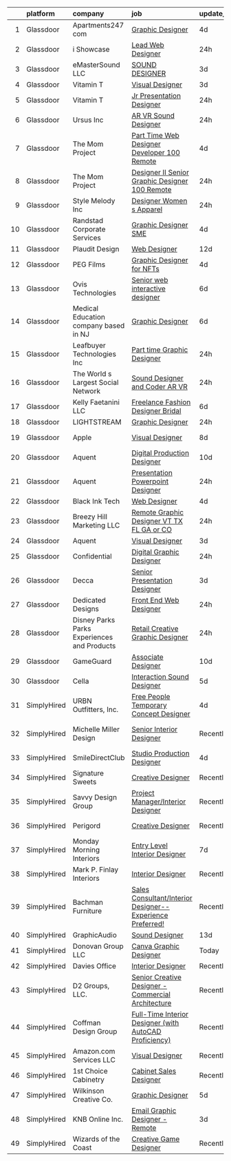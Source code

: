 

|    | platform    | company                                      | job                                                                                                                                                                                                                                                                                                                                                                                                                                                                                                                                                                                                                                                                                                                                                                                                                                                                                                                                                                                                                                                                                                                                                                                                                                                                                                                                                                                           | update_time   | location             |
|---:|:------------|:---------------------------------------------|:----------------------------------------------------------------------------------------------------------------------------------------------------------------------------------------------------------------------------------------------------------------------------------------------------------------------------------------------------------------------------------------------------------------------------------------------------------------------------------------------------------------------------------------------------------------------------------------------------------------------------------------------------------------------------------------------------------------------------------------------------------------------------------------------------------------------------------------------------------------------------------------------------------------------------------------------------------------------------------------------------------------------------------------------------------------------------------------------------------------------------------------------------------------------------------------------------------------------------------------------------------------------------------------------------------------------------------------------------------------------------------------------|:--------------|:---------------------|
|  1 | Glassdoor   | Apartments247 com                            | [Graphic Designer](https://www.glassdoor.com/partner/jobListing.htm?pos=115&ao=1110586&s=58&guid=000001828160444d87c0457358dddb70&src=GD_JOB_AD&t=SR&vt=w&ea=1&cs=1_fa31fd18&cb=1660027946446&jobListingId=1008053486519&cpc=8795CF9063CD573D&jrtk=3-0-1ga0m0h3fklul801-1ga0m0h3vg4dn800-7d10dd212d599999--6NYlbfkN0BeU7M9rYYo5PFtt98R-yOjlaFf3JV1uEYuIqbSF65ghhgGtDKCQ0JcHZcB25Vd2Gw-KzMTq9hL_wRsCNG_bJTef67xLgBMEa96thSXXJ-mGiPSQHiuZfWK28H1JDWmwOSrQuHZGhpHeuAFLKWsy8bHDPnyBIexSHVDcM3NFJaIqCpaOlbrCeohgTklXG2x8LmxVN1PjTk6kF43RmxfYD_WC6C9jepM0npIKae63pVnQQNnY_5GfR-CMec1tm1kl8jNDzKB8Nsz_wWEE1LYl-3TtKI-WrTQhlcbyvtC_rEAvD8mjVNS18n6OMNIobb6KlVN4U2hXzVnYmkiIGYopnGrPpX7YA9eCScbz_Wm23Ja-J0jZvlvloQ6_Kzr0XQ48z1jJ_oHw9GOkOHcV6vQOLRDfvvZ1nND2OEMVr5Xo3PllgpBT7dQCi318b7hn2cV5E01lFQLbM_Ah4IgaA-Zo4WRfcwg33tM8YWE8rOJNB3-c2g9qWTBhDNE)                                                                                                                                                                                                                                                                                                                                                                                                                                                                                                                                                   | 4d            | Remote               |
|  2 | Glassdoor   | i Showcase                                   | [Lead Web Designer](https://www.glassdoor.com/partner/jobListing.htm?pos=108&ao=1110586&s=58&guid=000001828160444d87c0457358dddb70&src=GD_JOB_AD&t=SR&vt=w&ea=1&cs=1_cd55a27a&cb=1660027946444&jobListingId=1008061311222&cpc=036CEF58F9688075&jrtk=3-0-1ga0m0h3fklul801-1ga0m0h3vg4dn800-086a66f5ef178b01--6NYlbfkN0C2SVAOpOeIWQkPp9EeCSLxTLheLRty2uanDx8E9nXZ3rFVmSnLRG2mWJLCgWzTSGhDiyezsEzRomsK9cTP11pNhlp8tqalGO_RMM-23vc2oJrB0dqiS1RdSPinAO0Qc3YpTC08kdGLPntm6yscvLk7gixrVTM2pdUV40gXvnL9_C1OLEo0cFMpAAka_JZI_VVs1nQGOdss5kYLn_LUlK4E0GdGFhlwYxrpMCoK31oluURx7qDadwFFu2nv0gYHEwKTToCSun3dw0NATfzX0Br7qP35b-XdHkNGXJVSz32H4BTuAkAkGwTKSlvyf0HOULrGea7BNSbBttwcrm-SRut9ez4GUOdwev3qmuO3MHQBjd260A3wwdDuLKff3L_VQhee3fR_EHUR27aunQzKyiVf6pf2aHqaCZaQ2N1mSFWp8NvEg6Nlj-z-VOGd5BYbEX0yHcgavyQjOkJ3uWQ9fIoMqV80wkyYJIdrpAOZWjJavCHtZvz-G_iEQO4l_JrvLbq1W5LUNhTciQ%3D%3D)                                                                                                                                                                                                                                                                                                                                                                                                                                                                                                                      | 24h           | Remote               |
|  3 | Glassdoor   | eMasterSound LLC                             | [SOUND DESIGNER](https://www.glassdoor.com/partner/jobListing.htm?pos=110&ao=1110586&s=58&guid=000001828160444d87c0457358dddb70&src=GD_JOB_AD&t=SR&vt=w&ea=1&cs=1_22ebd32d&cb=1660027946445&jobListingId=1008055872382&cpc=42BEC95245890617&jrtk=3-0-1ga0m0h3fklul801-1ga0m0h3vg4dn800-7b3aac43a0bd8ca9--6NYlbfkN0CKNvdBtBh9SnuMcnkEvhJOJZTsmZHyY3ybnWicrfIHv97nR43vVhO-GCBF-4S4nqb_xltPNSxxhUB6HbI5I1jEq3W_byrH6QOb3s4VmF1TkxYjFrLNamfIdQSQtqXwaz60y-2kOnKSmTSR2NDe9Ug9Fuqxbi8jCl2HpjRkXo_F4XhD53D4DT8pYkBcOskTlwu-He-H6irV1BiFqyrrovLyU1W7iSGv9RhoWy5S7K-cX92OO-1H07MfV-Wulf31msHHxsqfuPb2WiUHKuwoFDsrMnTi_j1bMhTkxpJdJVmJI59Ye3lB7FqdDhv7y6CuEzHddIeL9h6lI5oRHbBf0M1ae_fd5wKLurPd4TFQpoMFVuZC_2JYtYwOBQYERa4cDEjVV43PC9YaN5coPp-ON2St4djwNa4E2a7fn7nbTdXXRyeZ4kwxHwW0EtW1vMiEKBkGWNtJY7OP9Kjke8tkf4B-xrCqk-7ROecBZ-wLot7VLLnqdOkO3yDj)                                                                                                                                                                                                                                                                                                                                                                                                                                                                                                                                                     | 3d            | Duluth, GA           |
|  4 | Glassdoor   | Vitamin T                                    | [Visual Designer](https://www.glassdoor.com/partner/jobListing.htm?pos=129&ao=1110586&s=58&guid=000001828160444d87c0457358dddb70&src=GD_JOB_AD&t=SR&vt=w&cs=1_32ffc6b7&cb=1660027946447&jobListingId=1008056223677&cpc=6FC5BA77C9A4CD78&jrtk=3-0-1ga0m0h3fklul801-1ga0m0h3vg4dn800-e87d5650c99bcbe3--6NYlbfkN0DMrcEu7yrtATojKJA7cEzGQ3FdRGWLh0CZQInL4ECGI6k5tN82kdM0OKoro5eXmjqsIWQ1F2J9zObe2_gsOeUt6U6wCnaF65glU5HPQPWd2ZUJ_V_HMCMBYtarA2YISsmxfAPRegzJFk9Zqg1rOCHtRgdbv9FwRjMw0m0edffk2c_a1YzS90MgWdwk6g90JeUc8i1XzPTimBRW24GhIoU3ziSaHdn5PBK5SqdRHCwP8-RZ8h2Xe_h7YCPmqp9fFu0q8Jvae_xTkLwtMjSuLZU6pKv234gHMpqgYqOZQ6uH-qBA6pjG7rgn3ob1I_uHVuX40plD3QxPTclHQBnJwdMsssb4xaYKfGdbJXI9ki-lHxfHZkjoHhsJiQrD5eXDpO7hZp9XEYMr3GqLbzkZM3I9r4LX--45S0PISjNPX7xINiclSdV293bXbh38zeM_XYPeyCnPZXeXClvXtU4e_1M5o53ihFnF-zSIV9VJu_5RNw%3D%3D)                                                                                                                                                                                                                                                                                                                                                                                                                                                                                                                                                             | 3d            | Remote               |
|  5 | Glassdoor   | Vitamin T                                    | [Jr  Presentation Designer](https://www.glassdoor.com/partner/jobListing.htm?pos=125&ao=1110586&s=58&guid=000001828160444d87c0457358dddb70&src=GD_JOB_AD&t=SR&vt=w&cs=1_179807bb&cb=1660027946446&jobListingId=1008061703879&cpc=B101C867B3EF2D75&jrtk=3-0-1ga0m0h3fklul801-1ga0m0h3vg4dn800-41cfded80c8a37a2--6NYlbfkN0DMrcEu7yrtATojKJA7cEzGQ3FdRGWLh0CZQInL4ECGI6k5tN82kdM0cJmh4vC7Gggu8Me_5ytoQkGc_0xYGBuDlsLhmmyM-wKo7By-rYJaC4FMQHfyYsaDG3nBLgbmJTvV2cethVKKtzU80O2CVs1pqr_FWXYbyUCSajDqU1_2FvY48dtSIndBZAEYPjH-CcC_Ri20tV-rHC_6KKBpwjxkCuIr1ck9GEkvwJsFwF76tMGpKiPKGNQuCyl_YEvJggpJJn0XZdWkOaVVc_zR43Reo2WN1KtW-acrGTSZvp4jgU0rSOTjoVLkROW0pke-hIA6p6u8tR2UGZ55ZxvwooTCqtmcBPZQASwo4kkpB6LCqNd9IfD1ivzOYdhDYQlfPFc2YxwF8a5g6RIJIccFSyxPnnb3KXD2q7_trMwYahJ6jbjB1t7aLz9G1eH4TBRmw-s_Y8mgQni98lB1O4D5yakM_DaLM5cV9eTpRLjGbprx9w%3D%3D)                                                                                                                                                                                                                                                                                                                                                                                                                                                                                                                                                   | 24h           | Century City, CA     |
|  6 | Glassdoor   | Ursus  Inc                                   | [AR VR Sound Designer](https://www.glassdoor.com/partner/jobListing.htm?pos=121&ao=1110586&s=58&guid=000001828160444d87c0457358dddb70&src=GD_JOB_AD&t=SR&vt=w&ea=1&cs=1_96d9eae2&cb=1660027946446&jobListingId=1008060781401&cpc=A0637F14311B9419&jrtk=3-0-1ga0m0h3fklul801-1ga0m0h3vg4dn800-030c9e8f31c30fb1--6NYlbfkN0CT8vBT9H5mqECx2dfLV_FONLPDKpIRssxVwtj05Tmm4rA5I0VNOPdM1oYsK66ov5r3DWxwAiT3975pyDdK1dCkIm3HIa7Y5w_yS9WNwndK-pYnhQpIGvT_4JMoppqofj_V7n-KQXnwxuIp4sxGqFSLnh8gEwF36Ow_xbme12t9ChEp-GHl6fRQhd6574IIaGuOGCVi51k91WaRd6M8ERe3VOx5Uk43gur74xQFXTOcZiP5tSRQVrFiAsknzgZLfm00zOpDbdloS8yKkQmfoJEHBmN4vApKtgtlX3xG7TCNxLNz2Ll1wawrNtaJWJBohtoAo4pzqraJtZgKX2K-OkprPj3iFbWDSyhMNwFUFhkST-I7CixRzVs14tBwJlXfranQ7253ZsuI9ZaOed4Ek5osv9uX6xaEQzz_38NHK3MSyDZbqinY-3Hs2FkMc91ab8TcorPDeTvLlUU3Q2lP7XUZf-bP02vBrNgHqabBCekwwVjTlSSGwMrwTQKYMLSxyDCb4Of8dK100DzVzk0VNHKgjX4rakUdFXb8YOPZ3t5KLKKqTcDFQk5OOq8OwwUTlifQrN7ECRdmm4G2S0Bca446Pf96tt7dF4oWsPoMPy9eRHzblmfB0Z80wAIb8Z_MSCad13cjj8e1iWPtynUSxCCap1RhZy99SQsJBjnnYpR5ksJ8V2JaPrb_dhEQxXruTmGqz7aobs1gj0MoL4-VOg6PefZ-B64ISDvIaFaBfbmqeQNuOTUxKEQf_zz55uPfEEzNtVkWQSSDjAf5YQkGrVnmfNZ6rOp1KsVGQRLoLR0C2Ddy5d6sRmoywnxiJU4Wvb1VjUHEHnHoWyGRztH28xUhTx3-1OiGxqerIG2zLcxz133J6y-tjqXOAKJEeaRrKdNg1RG3OcJQM-RGk2xiuPIcXGhwc27r1fXxqF1KmgJI5T6ewc6RCZxSgEWXdB1Mt8R93z4ViOToNRBz7qvGQUSyThLLs7GbQIIY1iBNI2kv9toa1njP4W0hUCwr_fvyRf8%3D) | 24h           | Seattle, WA          |
|  7 | Glassdoor   | The Mom Project                              | [Part Time Web Designer Developer  100  Remote ](https://www.glassdoor.com/partner/jobListing.htm?pos=124&ao=1110586&s=58&guid=000001828160444d87c0457358dddb70&src=GD_JOB_AD&t=SR&vt=w&cs=1_b3a2f7ca&cb=1660027946446&jobListingId=1008053678896&cpc=F583A5AE0DDDFE3A&jrtk=3-0-1ga0m0h3fklul801-1ga0m0h3vg4dn800-29a7914dc5cfee51--6NYlbfkN0BDp_epf89aHDQhKpPegNJQ_ldQpEFZQsM9OcONMGxWx6pU56EKHF58QjVdAUvn2gXtFT0-bhph3gR76uhyeyuc-9vrecS-9MH-QgYhY40ZPLHFRbRilPifVczquM8cqveH39uLQ5urFCbvey3LpNmb43wZpt5IQV9zpSx0vKo8-AdwGjnSObvi2EOsyJErdM5WFg4tHfoibFgnOgMQOBQNCB7Ww_XtdCe-zjLn8ef90723T8oQ0kEiu7OanNROXCVpNE49WUcKeH4e1NohHFy3C44B2g-6KhCQyMOruY4c3OK5GZD6GL6Sm8e6RdXe8Nfm9NeXSUGaz7dBEpTO2_GN_Nxn61vPWnil3ggnnz_6xpV4ZJIN3mwMe-k0Jp1fI2_8rp66hg2RYiqY_wfKa-2fQBDUs7rz4u6DcIyoybBAc9R4SdCo-ylgPlTExOZBHSqnfiGLsh4JrxlKrN2wk6FuL2yGzvTIAXgrxv3TWz5TakYObu0nndoL_r63I4kp6rGbra20SKbmrHwGBOrLK0P-EOSYZXLUHRufzWpknN-WUuF9GQ8juKvHJz_E7RbfGcBnimJjBnTVuQ%3D%3D)                                                                                                                                                                                                                                                                                                                                                                                                                              | 4d            | Remote               |
|  8 | Glassdoor   | The Mom Project                              | [Designer II   Senior Graphic Designer  100  Remote ](https://www.glassdoor.com/partner/jobListing.htm?pos=123&ao=1110586&s=58&guid=000001828160444d87c0457358dddb70&src=GD_JOB_AD&t=SR&vt=w&cs=1_06469b29&cb=1660027946446&jobListingId=1008060831137&cpc=F583A5AE0DDDFE3A&jrtk=3-0-1ga0m0h3fklul801-1ga0m0h3vg4dn800-47a8e5d2c3630cfe--6NYlbfkN0BDp_epf89aHDQhKpPegNJQ_ldQpEFZQsM9OcONMGxWx6pU56EKHF58QjVdAUvn2gVxaSg2G5bZNw2DNvRIrJmVl9b0D30-uO5xPqTzpHVHx36VSIDBwZPfCJclmcODqJ_fEA0w8bV1tIxpViZTAR8uKkMurBsqsn9YtfsUg9Tv1MKTZBlWqRG6X0KNV53AmMgwiUWqFrm2S6nd4JJ014xj25TspO7F5M1fX4yrcUjdJfyLpt2BdcDhA61LnwkxDt2naNJSl64OurrZweOIhpTT2-8KQrTpgQLcFoyTdd2asDtE1MS57soXBsStz4dyz8ZwcH65nFO5Laj6ZAdy_T7Zepa6fNqu2rhA3G3C4N9tnUzMmj7-tUvhz2HRuKOZPvlX1bksSSj6k0Y5TIJi5tMSLvawF-JCZuoPwGSPgpxqNXnDa3-hiZfYVMhlwjkqdsy2NDtI5q4isTcR2zbvnSz_VEuCnnuDm4EwIEbkUZJN26kW6GD__Ay1vXrlKyXJsMMIRoS5Lrsj2DirClZAFK8nZRt13JHbfP0-3ur54XwPnldzsV6dJ6FYOMo8ZtvnVXKlDfRAlTvYsQJuNCv3395lvdr2jAyYFhsUNQYMuEjmyRdrRo0g16poiT_OMe-A6yhnRiSzQmEv1fUrb1hmBGW-gzhgB9IyLv0DJp7X2SYMmslJEID_ganSCDHSbxxkMNSDXHY68UIHiUba2AvfL-L2cx8h5Z2PFeUxPvxO86kFZeCtQz1RhIWe8JWVQV2vBKzcsZyTxfPaDo86Vna8dz6Lu8AuTwB2UsWkQVCnPjhJ64FkpNX-UP-5LBfI3JGqagQ%3D)                                                                                                                                                                       | 24h           | Remote               |
|  9 | Glassdoor   | Style Melody Inc                             | [Designer  Women s Apparel ](https://www.glassdoor.com/partner/jobListing.htm?pos=109&ao=1110586&s=58&guid=000001828160444d87c0457358dddb70&src=GD_JOB_AD&t=SR&vt=w&ea=1&cs=1_c43c1427&cb=1660027946445&jobListingId=1008060437614&cpc=8D52E76475A7E842&jrtk=3-0-1ga0m0h3fklul801-1ga0m0h3vg4dn800-8f35e99ff201f7e1--6NYlbfkN0DAFse7BcGUuVAN8m3NgtNYNI_Bbe_-zZ5ig5FCSdS5jT-LFqvZLCxzp9OcuA-5-vyrjqTPWsVwopS1FBG-f82UMqVY2z1Uz-AogZDenAJaTz3--ohK_fCYJUpt8jcNeEAIS16CJNfAK5lHvsXANzQAl9-KQS0UB-K8BqLJBcumrqUgDRFy434yR0cvIytk9pFMSJe8tkEbLB_TcpcMRMoJ0j5djVp54lKTcHFOBThRTHdekGzpuHnuVNRvT722DcdeLcuEv2wdAvaqPBm4-rkRq3tGtA-jGaOtmhGWJgqz4Yp3052-tmW4U-a1yZJsf3I1EdRc3EM3s1KazeWeGdAmTORkT0VjSfyEPQZmjLxG8zXf1CRICLoEp-BEVg0S-IEcnMOD8IrJ7hEd91LfcTa9TSK3eTadj7XfiRdki0oJiXJHwJE9Xlq4UA3_s20jAcN9QhpL5J21p6Qibcy9xzjz-uS-hOAwzWIY9-W5nvyjNKzq4jyHMBNJ0Tqhw6Xdp4U%3D)                                                                                                                                                                                                                                                                                                                                                                                                                                                                                                                           | 24h           | Los Angeles, CA      |
| 10 | Glassdoor   | Randstad Corporate Services                  | [Graphic Designer SME](https://www.glassdoor.com/partner/jobListing.htm?pos=126&ao=1110586&s=58&guid=000001828160444d87c0457358dddb70&src=GD_JOB_AD&t=SR&vt=w&ea=1&cs=1_ed81769a&cb=1660027946447&jobListingId=1008053666032&cpc=8795CF9063CD573D&jrtk=3-0-1ga0m0h3fklul801-1ga0m0h3vg4dn800-47927934a97e611c--6NYlbfkN0BI5uAquhv6luMiTjTK_pX6QnJ2xp26kgPF5SzwDlAeCi5lf3b2XVfwewJLgvbddXrhiFM2Yx-FWteUAKgrOgLLMWztuvb9OMTC6k86Wywm4hQdsDY40TXS6Y9lrayZipgr6vZbf58GC31qAGl6kvpJZCBOc11mcjp14PS1wbL3QsHzv28JmnHDzl4ACqNN8jFnBgo-LrtMA63S_AJG-6d37Requ8VN-9FfCBvWL-edVIfvJ1rVT-g4JQneU8IBGX3Z5vKO_SsO3ayhZ7aEDM_MGbjhbCJzcm3GCIRNKQ00tEG4dh7eqLpPwItS8e_1DRPmHu5vG68Qtdsax6IfdADRvqzAkA8Jo_MVdtP7h1Krr9tl0F474TGuB42pOlxJDcZVCFSWdln8f1WLwaHAiHXUw7k9ZASX2F6pVCiPYFgJ8ZNjQ1iHTa4WvxKK3-jpzsdYKBrdcTcgmw8OlrMHMfpM8xUb7QKOVl2deyFisTPWlCZMbztmhDqEqn01VE8ahx5mG0y16Rlfmv5seLSl3024FWPsPrJEPBqGDoz16r5Ozkww28oPUSXuZG0IzZ8esiDFUv1Dd80Nu4gie9VJ2n1ohD2-cWsUi4cw5s2M2ATlzAnBwdd2x5LUIOunSyskOWU52ZT-t8_gSEsvKUdExUnC)                                                                                                                                                                                                                                                                                                                                                                               | 4d            | Remote               |
| 11 | Glassdoor   | Plaudit Design                               | [Web Designer](https://www.glassdoor.com/partner/jobListing.htm?pos=103&ao=1110586&s=58&guid=000001828160444d87c0457358dddb70&src=GD_JOB_AD&t=SR&vt=w&cs=1_8ca18077&cb=1660027946443&jobListingId=1008032873821&cpc=92BEE8AC7E71C1CB&jrtk=3-0-1ga0m0h3fklul801-1ga0m0h3vg4dn800-5871377d24d39ea6--6NYlbfkN0DasB-ASNeVQ_iEwNP9rV5EI6pLftxH9pEZ4CjHQEN35WyjKVocdnsF0AM_unW6f2hcdVO9tDMNBt17DFPXqdsX-cAQNXq-Q1CjZSm6n9zCHGCysDYHxbZf9nnZyIVU2VqspOhr86-x9Cchk_tY0OGy3O-9_eLnrvd0ACAH_j0WLyeXOE20sqYgHTwIa1i9_cmDRsM77P3NULIau8xoNVQCJFEp4odnyBoMR5fKWOD0ylSocEqQguTCMX2ap9cIwe0TIXn9LH3ie48EOGughee9Txb_r-9adGZ25g7CzyDTl87BEoRJhMhxzqJ9xv89kySTBJNTEMZOw60FyDxHjI2xtPp72wtoQhet9K-hlTox30FrNvdFPpuf_UmC0HOzxThiC3yFCidmdNa_7SeiUD9lvFw3_4SKecoNNBKa7w6ff06C0N17p3UDfQzPT6f6-HMi4rVWjmJDz_f5TKRG9_R6)                                                                                                                                                                                                                                                                                                                                                                                                                                                                                                                                                                                            | 12d           | Remote               |
| 12 | Glassdoor   | PEG Films                                    | [Graphic Designer for NFTs](https://www.glassdoor.com/partner/jobListing.htm?pos=112&ao=1110586&s=58&guid=000001828160444d87c0457358dddb70&src=GD_JOB_AD&t=SR&vt=w&ea=1&cs=1_8f74d830&cb=1660027946445&jobListingId=1008053332484&cpc=6FC5BA77C9A4CD78&jrtk=3-0-1ga0m0h3fklul801-1ga0m0h3vg4dn800-285121d87db8fdfb--6NYlbfkN0BHIfC1zsKGIu0R3teaIu8liT7fbRNLaQeDQfcPJweUK16HKW-DuQbygKFOi6Y5sJMMmPvIQeedI4zy4piAtgrHWw5pyWG74v-Fm2sI_YfcM2tkcRMfzPSFblUwjPj-wWf0DUjxGgFU8tVaM0U1nq8fBBYDXpAi5Jt_86GlfqbwXJiL0HNfGrXBDmws1vSojpE7z5RgwS-1x26qGfZ3s7BStyOCgen8MFOVd3wRBr01KnTHtfkq-i45CepVIE6v3UKd_d0qZtTZhakogKtVZ7W8EM9PX9PK0qzYdX-8TMuSlsls9PY-n_CbWYd-5VU7FBTCmAOKiN1RTIEHfhRuvyxahFJblaNObuE-HLt8AZ1sCqc4cg5DQzn8eFSP09rq47Bqpzk3aVpFD47yEhBKbE_-ojTvFuwVD4kdgggvWJLu19UAMq82KyGNz09BPfwoQN9i-1YOO1gDhqK6q4MC8QcvZCOq1pcGzu--1r287gNW4SpwtwP5ehSq09ezP2Pb7bA%3D)                                                                                                                                                                                                                                                                                                                                                                                                                                                                                                                            | 4d            | Remote               |
| 13 | Glassdoor   | Ovis Technologies                            | [Senior web interactive designer](https://www.glassdoor.com/partner/jobListing.htm?pos=116&ao=1110586&s=58&guid=000001828160444d87c0457358dddb70&src=GD_JOB_AD&t=SR&vt=w&ea=1&cs=1_16dfb668&cb=1660027946446&jobListingId=1008047821150&cpc=149B3D5996025BBA&jrtk=3-0-1ga0m0h3fklul801-1ga0m0h3vg4dn800-064934ca5a722668--6NYlbfkN0BAWPzMJeQsgw_Gn9QI1w0m94ENyfl2lnTKoWanLfvJ_CgcRP7isqiwrxH8b_UrLJzGt-iADoBBcw9BAby3eawkwVldU-wIHxKjxn4uHxRSR6l1y0uJtZLQ81gribIcf6aTKcI0UWuyNAuT0YImCpwur-Csr3DJ3RHNzDWwiBFPKa8B07hELOGTCePRjJ_N9EqRUsvgD0ARdqzkMGFvMMezy6L8hpkIz_CXOlLJw6_qixmU1jWvOVg9UBhctJFSQouvm7eKcTO9U5oFSKbp59Z2sjPfgf0IvBiLHfTsFzTCPuHluDpiI7hkw41-JHIUaqYJf0JU9bCtq_6RnrCGqkrP-xh3JGgQZCCoIUkz9f9IxCp2kVOWxP5OPQg28AaPbcUFolGGNdTLal0lmE-1cNxrsHVBMW-ok7maGLbECbjVXTb97rNaHEo384sykQxsDYQ2pwLY7IicaifXuydNVTEemcpkjDP9xrpaehUkhuo2XuT9eVyrTnA_qFxJud-6BQmI3nMy3HIQPQ%3D%3D)                                                                                                                                                                                                                                                                                                                                                                                                                                                                                                        | 6d            | Remote               |
| 14 | Glassdoor   | Medical Education company based in NJ        | [Graphic Designer](https://www.glassdoor.com/partner/jobListing.htm?pos=117&ao=1110586&s=58&guid=000001828160444d87c0457358dddb70&src=GD_JOB_AD&t=SR&vt=w&ea=1&cs=1_5dce498f&cb=1660027946446&jobListingId=1008047197214&cpc=F41FEAB56D215062&jrtk=3-0-1ga0m0h3fklul801-1ga0m0h3vg4dn800-f922b77005439482--6NYlbfkN0BRYJfhknDNAHLvv9ctyWPfKBkgPfd_Qf5mLMCihH3Ts4gA4FrM26rLtAPII04_kncCY0AIP7VquzTHojVsGKl2Fow9NSZRFsCVstwNxzX8N8XiiqwRLk84EoDWIbvKaB_z1P1YUP7zicmhMtyT8j2A5zATjMiCQY_CHxCkou7t6_PDcxs4Jroy8U9MDpNUCDbiSMNNcjnoedVTGNlt72PfY_BHjvx_tG9REy3t6m--WWmZ1WEIm6MC-jFiDqKPfEP8rV2L-2dvtOpAGoyoKzWPzxQYba93m7oWjQgaDm642z31cZplnX3rGni83--3Ef2PNtJcGxvyw4dkrRs6AgPhTaw9LgIOaEnJN25aBbEa7hgg2bhB3SByXV4cnyjWU_2d7OYcpBLdix9Kcp57epdv_ivzEFeigrRm00GL5LFZBHbJELmFZSp7fHUWGYtoqmrm8nsVszziTY7QjJIz3uDTjnuX1U_jx8gRzMTSR-hnKVMep-mNwhcV)                                                                                                                                                                                                                                                                                                                                                                                                                                                                                                                                                   | 6d            | Remote               |
| 15 | Glassdoor   | Leafbuyer Technologies Inc                   | [Part time Graphic Designer](https://www.glassdoor.com/partner/jobListing.htm?pos=101&ao=1110586&s=58&guid=000001828160444d87c0457358dddb70&src=GD_JOB_AD&t=SR&vt=w&ea=1&cs=1_9148bb33&cb=1660027946443&jobListingId=1008060332406&cpc=76BDADE3D6D9A820&jrtk=3-0-1ga0m0h3fklul801-1ga0m0h3vg4dn800-6368fc4bb7ff78eb--6NYlbfkN0D0ZqxdZg2TwcIemQ4yr89eGinLCR7bn2QHXosobzuZIHsiSwugb_1pcjGDbnTNI2S7zq4PFZxJN2hu2Z2LwefEi29ghPQxB55u7wR866E2i1oNyxHFAfTbDR0Zg5dsHFA30hVzIHKQdUQJeSk0L9lE3G1jfd5cbtndIkX6ok3xXssZWHMhZXUE5SUvg2y0RJuReIVMae0n-UPKxVW50HBBG9bfn2iF8ylZ7iUMec524kvV4nfPNhkKAatAauk4rxyV4h4Wiak3fQsfLc6V7RlRJybdfEK46DZ5goBRXI9gr9LIfrL8OnIqQ1793_0UiQasclqO1y_s_QQOOYbd1Fk2ypQI7qhXqYlH_F488KlfnCYBJEnDfnIti9wBUmi0KyhK0FlkuP6huMxtoxc15S3k-KlO_j5pjiTCM8rbP0DAYSikJiQAiMWgYzHZk99uchk3kcM1lCGIVz_-dEjGPNG9fyt7kDMQVC7wy2Y9Cm3zo5vt_RpYRwygmlb9HRcSJFsMmuJAwDEsAA%3D%3D)                                                                                                                                                                                                                                                                                                                                                                                                                                                                                                             | 24h           | Remote               |
| 16 | Glassdoor   | The World s Largest Social Network           | [Sound Designer and Coder  AR VR ](https://www.glassdoor.com/partner/jobListing.htm?pos=120&ao=1110586&s=58&guid=000001828160444d87c0457358dddb70&src=GD_JOB_AD&t=SR&vt=w&ea=1&cs=1_d9cd3a16&cb=1660027946446&jobListingId=1008061726141&cpc=BAB9AA3F436D8911&jrtk=3-0-1ga0m0h3fklul801-1ga0m0h3vg4dn800-aa04f80198aa9385--6NYlbfkN0DSgjPPcnEdvoK3uuxfISLALE6pB1FR7YSHOr_tSg5_QGIhoz_2VqUepdcKLBLI_zRRqGxwsWbWurI4uRJn-fTCHyEZV6QHAGS_ixyA3RdsxGPMIES406OkmPd7lUSbf4lH-L6MU1rNbOY7rvQFuRge0CfamxT_cokjIzc0uvvntjlD4LtxDB2Ia9OGVS1ZK4vFBQVe3cJQ0LEogxyQvpAjUehDyeiWM-rjXU52WBLYf4pDfbjETwUWn7kxFOlDuHBwONtdf-qPHp1PONJctNaFmk8FX6tBC0RYc5pplR1cOUhuudfdVxuWirZdoutHYPWgAV48cv7XMSFel6PUYh5YnknKp2N8vZfQqsxbxx3b9-voetf0COsf-PhL_IdAfxlJ77xjbmD1CAAYTt17P5_T3_oKdOACoUDFc4pQLeh5-bnBOYnPObhaTjI800EaQVcmSGPAuKWzYchTAs47XKyaaW8ZbL6T6h9naVjtQwK4eE7gAxZifOHygu4lC_bRsm_ong6SNCMTeLFovhOHy_ZvZDBjTrHffwS2k59Xusp1MHBZoeXmRnqlw1o-w5pTT4q0O98i7C-WgGuTgRKQhywhz7MHZ94M5mQ%3D)                                                                                                                                                                                                                                                                                                                                                                                                                     | 24h           | Philadelphia, PA     |
| 17 | Glassdoor   | Kelly Faetanini LLC                          | [Freelance   Fashion Designer  Bridal ](https://www.glassdoor.com/partner/jobListing.htm?pos=107&ao=1110586&s=58&guid=000001828160444d87c0457358dddb70&src=GD_JOB_AD&t=SR&vt=w&ea=1&cs=1_b7086a82&cb=1660027946444&jobListingId=1008047552919&cpc=B101C867B3EF2D75&jrtk=3-0-1ga0m0h3fklul801-1ga0m0h3vg4dn800-a6b9ac20acd07671--6NYlbfkN0Bpkz4eilSyVaUq0KmM4Y1lINlxqZT7Saz1zIeLgvAAAQXFt9Fm2DMj8MuCtiTwdvLESqHkZ0NoepSmzNcjZDnBfQUfoiRxWu9YgRUvaQtbDMNMwaaxBB6jeoxv7tGRNsjun7Fhkv2YXNDcS4a3dPE76vUTJfxc_y4PoChJECPlFV8TzUzENM6w-NrYsqEToy4aURqtI4ug2v4Cr5s6ieSCe3p7FJARutoVzkgF2_lLKJkriyIKUoudnZbKjo-0eRR8JSGkgLxHY1j1eUr-cRhffC9XcVIMF5OxOvzW09N5G_bz8JPg6MN1Nkl1I-goEUiu17lgDbte0dQcW4e5btiF951bDcBIjnkKeVASZ6jxJTXDY1yXMQ9cLoBKauO4s4Jb8jaTC5UOXvGOdmWlt7y3ZRrS_hyLLVOiOsQ5LA1PE_gTVQzqPLoFGUYIo5itqm6mXFzh4c7LZZtzbqJsZkjCkC1kJ0QeP40XeRTQkK6iRXn93GHIt4jasGpjIft4vypLCK2rGI1IWQ%3D%3D)                                                                                                                                                                                                                                                                                                                                                                                                                                                                                                  | 6d            | Remote               |
| 18 | Glassdoor   | LIGHTSTREAM                                  | [Graphic Designer](https://www.glassdoor.com/partner/jobListing.htm?pos=122&ao=1110586&s=58&guid=000001828160444d87c0457358dddb70&src=GD_JOB_AD&t=SR&vt=w&ea=1&cs=1_084f51f5&cb=1660027946447&jobListingId=1008060566470&cpc=59DEFF8D475298C3&jrtk=3-0-1ga0m0h3fklul801-1ga0m0h3vg4dn800-b623a7fa8d4eb8ff--6NYlbfkN0C_-2SRK1RVDhpf-slM4KCmyuX9KaErJfzz60Weic6r3Fedud3UBWFhguAr9YK8h6UZX7cpNVDdZDr31YnHpZB5Ny36hh8kjtPysBDuiqOZhAp17GRiIF9HStt2Q_endJa0BwdirpHQeNpm9yMECE6K8fByDBSRlmPJD8ygSbO1Ini_amqmokqRmaDbrmv5MK1-mk8QzmIdZPeczOkPFmE5TTADk82NuRQ4DV_QdyzTCWA2-GO_EbaWkOcESyU4a_eZ5zU5aHL8kQnASm6_BZXiR_tGqi2ZdG7DS5x1Xxz5U27dk2cHQAWPjzHfqhljucMrc0TBpsOj_jxz5SlaFBKn88uSdrqBKGqyGQDCXhNfb8pbv02xvgkKZpMM4--tiBj5_LLnXbtEFjlT0mbUOUniRbMDQTngtqi1GMH2X9IeZQjPkiqVQy7Oph-eXFiYVfZJqXFmlh6zMxthxmJsyqj1R_ByDmjSZF8LwArAATznpZEb5VTYVnkvMhiMECX8g0k%3D)                                                                                                                                                                                                                                                                                                                                                                                                                                                                                                                                     | 24h           | Remote               |
| 19 | Glassdoor   | Apple                                        | [Visual Designer](https://www.glassdoor.com/partner/jobListing.htm?pos=119&ao=1110586&s=58&guid=000001828160444d87c0457358dddb70&src=GD_JOB_AD&t=SR&vt=w&cs=1_fe3edcb1&cb=1660027946446&jobListingId=1008040016804&cpc=AC285F3A3ECA6BB0&jrtk=3-0-1ga0m0h3fklul801-1ga0m0h3vg4dn800-bb532ea873042e45--6NYlbfkN0BvKrLyj5gPmtZO9T8euul8TCxuuKNOtzRJOomxnwSEodTz2Bc-sPZlt2Zgji_QUXGPHfZ3D9-fZ1OKuJNaPs_uQ5w_KzDforvZV3gkKp6iioQbQY3K4gzEU7wZo-48-p8ViP2Rx7a6R4FlSaYs04xMiGz3yoEqYKFTZhAQFWyhUcI_1xRJSUgRxNyRHegwcqMShup-6GeN1jt8Ret8T-vvUsuX0VXu_e9tyihN5LIg_WAJxaGMfCvpiFczU0Emdk3aNTw4UFkmYlTjZPs1951Ggqq6ykgfHaulZ73QnyDSdlVeAuqoGVSuUKVdNs7BtTTZ2k6eIjdo46h7rp4R6qI0MIfaVMkC7c3rEAFgUod3PfDD6FygG70OznKa7kiTJF3XJO9h35QaInjnJyv6bekhwYAgARyqbPkr6eq7xn2D6OAjiNzbWg3eOzlNno-xo2ixu8J-G9LXyPkUpTeRqKlQOov8PHu_yGXYG18WzrCWWfLrhn6rtEwBz3cv9SK53epwpKp0tisdOqr2lB0vbjIkmltmcBCtUmct2XZv1QfKdECmh_oBv9dMu9xyl0y2vBQ7k34uMMQ5ieskqfX8zxi_Pn6THzH7gTqGTxaPNPMsUmFVeaUQFfNArB8syXitN7HDN3R6eZPx0YNnn6tcGLJ-7vnZOMRkhTbFjf2xMpakFw1GJ3twDwqVEc_MALoK_NqFUEwxXqKBGCTAmuR5nXYQBFNxDry1Lr0_aFL9zQ-WEQAUmqTuHno6PjFP7RnPuA1hbQW-6eSALc2CCdRJG2zhh_PrarPbmrAP2SK-Ek6blQJryJO4kNKjM7NQMjjvKCn3g43kaqNyUOdAjZO4dkyNkvWj208KPnNU3FDn93OaF5zZtXlqKHLCLBKPJtOQk0m6PnovPtEDix_328-kOzWCT00U-jbnFx6Hsd2HcxoZvjFNuvh-YWTF0ZbUCL76KJg%3D)                                                                           | 8d            | Cupertino, CA        |
| 20 | Glassdoor   | Aquent                                       | [Digital Production Designer](https://www.glassdoor.com/partner/jobListing.htm?pos=128&ao=1110586&s=58&guid=000001828160444d87c0457358dddb70&src=GD_JOB_AD&t=SR&vt=w&cs=1_e69f0b00&cb=1660027946447&jobListingId=1008038667246&cpc=6FC5BA77C9A4CD78&jrtk=3-0-1ga0m0h3fklul801-1ga0m0h3vg4dn800-9fd33d793e98ee79--6NYlbfkN0DMrcEu7yrtATojKJA7cEzGQ3FdRGWLh0CZQInL4ECGI9gD0Wolx9R2EDT7B77c2cQC_n058RAr6Z-T1ZvHBGLNOg9RuxyuvnXMR44rD0vOBvD98NA89S0_fqUf_QvebPaEUcEpyR71mu3ANugTbMkiEKNZmZlH4jVL5nZ8Z16JCi7GzBfFnAv5KPcCsR-hEz73YcZg8bmRVZvZHYZJ9ZAOr_WNRIS7eLxxsoq-ydHJqpRPg_A1txX9KVYwFBt19MOYQ-EiwGjMnfYf0-YVkkkn9zXcAwh4FXBY-emUHakYHSLWSDkrw725cy_wh9pcj49FcOhPrT5TgxutIdtvNLUpegbXJsRNRup-tesToWvPqkKWqtyWwTAnsN4kfRtqhb8oTgrkWkkxXwamach2fsZRSaiR1Hcdse0OXHUI6fVErE3HDmyJQgf4_CTZP6X952GFpfje_cTnkOTJtpkCIlRT)                                                                                                                                                                                                                                                                                                                                                                                                                                                                                                                                                                             | 10d           | Remote               |
| 21 | Glassdoor   | Aquent                                       | [Presentation   Powerpoint Designer](https://www.glassdoor.com/partner/jobListing.htm?pos=127&ao=1110586&s=58&guid=000001828160444d87c0457358dddb70&src=GD_JOB_AD&t=SR&vt=w&cs=1_a5ca5ca0&cb=1660027946447&jobListingId=1008060511774&cpc=A65DF3A704A48F9B&jrtk=3-0-1ga0m0h3fklul801-1ga0m0h3vg4dn800-0825ee02fb3b4752--6NYlbfkN0DMrcEu7yrtATojKJA7cEzGQ3FdRGWLh0CZQInL4ECGI9gD0Wolx9R2v-Aex0-GK06auykW-pqZnuDoAxGFJzIWpitkMI7AcCDFD4b6z2cDtyBa5ZlN8SnfQiXUBmFrFlbx2asWHAn4qTH_4DuPjejzzF93kV9AHRmFbAFys8G1VYu3qvyOy2UhgOO-9EUNMH59skzoQNtqGeEw7nLKu00qkvQgEXIzCxU7pF3DqwIx9pW5PO21WI7CJ7nc3JIwwcBcOcsN_qbe2PBtrM_Y6Uvq72vkmGxqZ-mGRuXS5Jvgdgau9fGIgiAfpRJeEEJCFqEE5bfMLg2m85nfTelWtRUsxfN0bN57rrnVYj7ZDtvO197fXfG7Z1OVgIcdI-uJc7RW3Y2SAcF1ie6T5beoY1wE_UqbYQXw6c-q1glfTvULuZCpflpEniFPoxatObpC5-7poMniIYtz-hPPxeP_O1wV)                                                                                                                                                                                                                                                                                                                                                                                                                                                                                                                                                                      | 24h           | Dallas, TX           |
| 22 | Glassdoor   | Black Ink Tech                               | [Web Designer](https://www.glassdoor.com/partner/jobListing.htm?pos=104&ao=1110586&s=58&guid=000001828160444d87c0457358dddb70&src=GD_JOB_AD&t=SR&vt=w&ea=1&cs=1_9b7ecaf3&cb=1660027946444&jobListingId=1008053260499&cpc=9C2286EA3771AAF6&jrtk=3-0-1ga0m0h3fklul801-1ga0m0h3vg4dn800-278b87214e6ade43--6NYlbfkN0C2ruSLbldHgJRxGqX58M4ekFWuaOJ1Xy3nZgzYPyc2KyCZezOaTR-DwV7D6jZ-m9Zc4dTShcELubc9NwmTi2fHJ05Apcf-p45DNOE1_fekJjYlyLkS7CzaFr1FGmOEQeeMOu55u9Nct3kur-emWRLPbYr0QbHYgzeS0HOZIlR8Y9_O0lD41-fLftmaXMvxM5ZlX5BSKcJX6dsAEZWmK637YeKbBZG2WoqtasnaW-gDq-L6Z8bnx7B2bqWLEwSCaDYHlY6j6jWMXK33q2rRyEHBff0-QKKcOmrduRPFp_S4-aRbX3x08vrYT8s3A2sfl0uQP1HyCdfMPOywI9-RcVcnJGioEOcgWaCDlkRMjVQ7JG4yHSELN4gIMmHi8YaXVBUvDy8fQp3wemvFoy7_SredoD0mXY3cXUZNQ8_kG8fO5ZKzyCFrxa76XihQOO4qxA0eVqt77D5RDFiD7NZ-v0wqtkqPvLz1yVKRYfq1u0oVaHS_bI-NUAJx)                                                                                                                                                                                                                                                                                                                                                                                                                                                                                                                                                       | 4d            | Remote               |
| 23 | Glassdoor   | Breezy Hill Marketing  LLC                   | [Remote Graphic Designer   VT  TX  FL  GA  or CO](https://www.glassdoor.com/partner/jobListing.htm?pos=105&ao=1110586&s=58&guid=000001828160444d87c0457358dddb70&src=GD_JOB_AD&t=SR&vt=w&ea=1&cs=1_b7a55ec1&cb=1660027946444&jobListingId=1008060622620&cpc=AC285F3A3ECA6BB0&jrtk=3-0-1ga0m0h3fklul801-1ga0m0h3vg4dn800-12e1354bc7653f44--6NYlbfkN0DY7lG33L5OVw74Fuum8GapclfZlSANyPfxkEjWZdZ3HuExnVZyljwFpupobQC3-HZVElFhuTj96I5_5VU__AsoGLNR81Ng1rjicahm8hwMIvWvsAq8Y9Ptqb0XZHnIizYcbKGP2_VA_kR_OUC57ixfxX5Y2ZgfbWvPdu99yEtYgOzenKh1gl-xvGncZ5rq8fCtAAzm5Y1cXbRwFKOLf47lJEcIuYBPrGJCV9adV6TfLjDsiU5HyvgGfbOpcm525To_5QsXDCXgssTYJeYq1nzq39aEXS8ii6XM7KnJRjdTx3t4jX9gylxs5GCSgXlLb5kWxQwmKdCGQYHLJjA5zvMDctdKeIwildOvJApFf_ZaL99QKl6MMqsxPWYefDwlfKqgI10rJpb2dLXYJCEqjWJ6xGV3K6vaNmfYfmyHemzsFRUNjc6tXnFDgj_63LZuOyp3goxnt46jePP_knreet32eGyQJJl9jFGftvt8ttmLU8mt_dTZmGl_)                                                                                                                                                                                                                                                                                                                                                                                                                                                                                                                    | 24h           | Remote               |
| 24 | Glassdoor   | Aquent                                       | [Visual Designer](https://www.glassdoor.com/partner/jobListing.htm?pos=130&ao=1110586&s=58&guid=000001828160444d87c0457358dddb70&src=GD_JOB_AD&t=SR&vt=w&cs=1_1d7af918&cb=1660027946447&jobListingId=1008056269744&cpc=6FC5BA77C9A4CD78&jrtk=3-0-1ga0m0h3fklul801-1ga0m0h3vg4dn800-e46733fbd9a6aa72--6NYlbfkN0DMrcEu7yrtATojKJA7cEzGQ3FdRGWLh0CZQInL4ECGI9gD0Wolx9R2EDT7B77c2cSDqoDmU9KuCZdvmmPjDdjMa2cTjPmoDGv1h9Y1NETFBPKaGh8NnU9XciA1zFkDlENXrLBQBbDOs3gI9DYBZfXIx5GMZ1rQQyPh670pkfbkGtmaJEciBYOyrbf8AnfMyiZVtlp60jzNxyzI51z5Z6jAk5f7wrTFwGmogQVIgSZyHK5ae7E_OfwWezkFQ6O6WzYrBqB1L2oy-Zo-RMp04m26NRKpvQxr-fBLRg1oN-zugOzHnVSygMF1YTi0qZ0-MmmDmwCpR60gwXAyuh86Snz2uv-k3nDG4D6L9Z4OGWrRX5RMv8ZL7JTi2S-NdNtRDI4fK3j-yAPXt4nSauxBA7y54TVjy3clpXNbpxRm7G0melXNc4y-AhQd70vtOGCg1HU3D2fevnMCwGK7QXLWEaic)                                                                                                                                                                                                                                                                                                                                                                                                                                                                                                                                                                                         | 3d            | Remote               |
| 25 | Glassdoor   | Confidential                                 | [Digital Graphic Designer](https://www.glassdoor.com/partner/jobListing.htm?pos=113&ao=1110586&s=58&guid=000001828160444d87c0457358dddb70&src=GD_JOB_AD&t=SR&vt=w&ea=1&cs=1_53a45e03&cb=1660027946445&jobListingId=1008060091188&cpc=9C2286EA3771AAF6&jrtk=3-0-1ga0m0h3fklul801-1ga0m0h3vg4dn800-df45554598a0a112--6NYlbfkN0ALlVE48MWrgt2d0mHJVX740zmIEL60xmbxF1imK6ySVJ88KXb9m4kWjnUGOpGY8k_ex6IjCpPv8OiKWbzu81fgrG1ZCvqGx8TxLmyAYzj2vNt13Eytpa-5pmXsKSinAeUngdeiFn6OLdxJR7Dbi-GmG5YYLMZDtKoWAAIJE2AeZSHK7B2OfoeCZleCaQFiuQ0tmrr12d_lpr5xRfFb7C09f1TryvVYjSs9pDkAaap7qdBAXdGp-ihrUlfcDK6XRNbggkaNUglehPZ3ImBUJ7bwzdAH2VfawjKiLXza-Y1K2zUVB7R80LXzEnK2nTWF_7mFjug_rAw3Q3vCIAE9aOzEMpUZ4ZR1Auhr_6xiVROsffm1x4z0b854XS6eWALpIJ6HRnVWLkwA_hA_8qcYOBPMEomo6CDGglJTv5vtwRqKliUqtEhEYTbmEgyn-tcJrnBFuXBMU9pWao2Yl9hjNrYX2mLqNJ3QDQdkWhlJL6G8twAnof3aDZSsxgbl8fuoDLhsOjESzc8_EQ%3D%3D)                                                                                                                                                                                                                                                                                                                                                                                                                                                                                                               | 24h           | Fairfax, VA          |
| 26 | Glassdoor   | Decca                                        | [Senior Presentation Designer](https://www.glassdoor.com/partner/jobListing.htm?pos=111&ao=1110586&s=58&guid=000001828160444d87c0457358dddb70&src=GD_JOB_AD&t=SR&vt=w&ea=1&cs=1_6db254c9&cb=1660027946445&jobListingId=1008056081708&cpc=9DC6E4D8324653EE&jrtk=3-0-1ga0m0h3fklul801-1ga0m0h3vg4dn800-12c350aeffa7fd27--6NYlbfkN0AGGlp0_YpHPJA44G-lJxZlHGV82bGhRPcVe1TT3PmS4MCco4Dw0iVC2fdyk7TtFm93OpANHmMkjlSXa7A572M2cISd-IBKGzGzTU-HjV59tXGXP2eOVKd9PITH41-qYAiVPxKsEOj_UsKeAdNzAiEmowcy0zFuo6oCBkiw8ys3Yt17JuwNq-rvdNFz79YQgUMjLiU5ARFsdIsYrGknRG0HL43QTOqPHJEc0_vGpEbTJIVkL6puwlJ6XNQnO7ZoeamPMkym8-eapJ_dJNE1akftFH2KVs1iTlWt-J6CN-9JxdvlhPDvrAId0Y7jbFl_UTW4_Z9AegQbPiNrIJ1rjKOi2kDX2fiTyq93Ft0GDNEV5kjM_DTc7TRbXYupr5eIu4PJkkrVY9YtqDjBhbhZRzU1kdWYiZ-HADZJBFrdgvJf_DH3C-GKfR_ff3dqL18pn13uBq1dvAeThEUQoZgtQBemTavbopxIF4DrISeZ0K-776u1ZJC6EVQ3HVflLbGcQhI%3D)                                                                                                                                                                                                                                                                                                                                                                                                                                                                                                                         | 3d            | Remote               |
| 27 | Glassdoor   | Dedicated Designs                            | [Front End Web Designer](https://www.glassdoor.com/partner/jobListing.htm?pos=102&ao=1110586&s=58&guid=000001828160444d87c0457358dddb70&src=GD_JOB_AD&t=SR&vt=w&ea=1&cs=1_2abb7b99&cb=1660027946444&jobListingId=1008060310350&cpc=E6B95A06C1BC174B&jrtk=3-0-1ga0m0h3fklul801-1ga0m0h3vg4dn800-13c2248b91aad416--6NYlbfkN0DukAwDndutArnS8OT3znlJ-TW2KpK_7rZjO0LfXc6UVOb8znmp-JdxX9k2ncsWOB-sygpjadBa3gXgpU-adXRN9IVdLCFI23UQpo7pm7gW5TmsBCg_D1Tvpuegcg0ONm5mK2WLOZcccrNzZAjYHWRmE0oQgQoxYwmW9ovvN1XDbR7bJ2fhnaGozMCpX-WiCN48NL6VejPDqfX5PIGXf-Y_OkyAi1F8nsDCyvC8EuPDkrBDK6ApZhDOf44ngN7R1W7qFUGMUSFoWl6MM1ynHd95YD89f-wvjuaIuKjnZ_kVmTyIATo9yFmfuYroC3iYvp0j-54-ysjCL0DZNAMU855Ucz6J3rrlls4ECQ9R0s3AkO5rH9QK_kKeIsI5emuFgi6yzaWTMQAZFYUW16Sa4CFN6i0D99dWMqqgBX1Hb-EisenPsONZZAmeMABYiqa7B_Gijq9oZKQ0mPv-IQnvDdZUz_C_-rk8XcQCjL3-kIhQekhxa3yZK-SMGNfOM6ZHeLTuxSRpOueeIw%3D%3D)                                                                                                                                                                                                                                                                                                                                                                                                                                                                                                                 | 24h           | Remote               |
| 28 | Glassdoor   | Disney Parks Parks  Experiences and Products | [Retail Creative Graphic Designer](https://www.glassdoor.com/partner/jobListing.htm?pos=114&ao=1110586&s=58&guid=000001828160444d87c0457358dddb70&src=GD_JOB_AD&t=SR&vt=w&cs=1_e0994d0f&cb=1660027946445&jobListingId=1008060459650&cpc=1160948BCBA38B5B&jrtk=3-0-1ga0m0h3fklul801-1ga0m0h3vg4dn800-ff6fc005b11708c5--6NYlbfkN0DAFTyt7pbDCC2JPO79CSdi1dIb81yjczP5qsKcZIxgiRd1qisRd4re16D_VG3-wzUeW-HF9Ye03UAq4tofHBAWcgUYyhg2DD46nwe6U6xseF2nlvi1TGHgnxGBVoPXF7SjzsSAGJ-KBI1hgPQCYhJ185FsxBk2GgifmzOiwrJkI1KrNrWu5riqBQ3X-5yxp5zbxtrxKpRxLhqS1aE-LyORfwK_pGOUR9BwALC2MziQ85UlPY6WmRUvxVV7sXKj7dLCece5s34sy_M2rg61pZAyMhnUJjopfV-utUQA60VYvDiaC3IUBDBmK7ul2JSyr7OlfFkRTWp-xHJ353SmeJ1M9euwUIqSbhRRqYg9yZVZj9diasXwN0JgW_hOnP0gE8pPaI4SH31qoVtPz6MXGyuB8F0HGHlvVXwMeYGKi08hFvx9z3rnFT-Z)                                                                                                                                                                                                                                                                                                                                                                                                                                                                                                                                                                                                        | 24h           | Kissimmee, FL        |
| 29 | Glassdoor   | GameGuard                                    | [Associate Designer](https://www.glassdoor.com/partner/jobListing.htm?pos=106&ao=1110586&s=58&guid=000001828160444d87c0457358dddb70&src=GD_JOB_AD&t=SR&vt=w&ea=1&cs=1_113e2491&cb=1660027946444&jobListingId=1008038288750&cpc=7095061949A44974&jrtk=3-0-1ga0m0h3fklul801-1ga0m0h3vg4dn800-81bea635c7003bfa--6NYlbfkN0AtlW_omU2Xx3W-19HQ_drmTKCWebiHnmA5lS5PDL5G8VZrnQuVcD_r7Jq9kNks1EWJX8DZdbrU3cxisKp4d2D67C1BwW9aZOtfMPz-i6fKPCcTaiYd74_pSuyE3HFFfC9hkEmf1sL7zHvaDGxMGPaRLYtfvYYCY_TsilBtEGXCGzS_LoLUJDuXtyUV1WJ3kg47imGAkUjwudxN-2BoJe4jZIqqA0F0Vc_sZMRrS-sOFaejnRrxAH8E_xhPpChHIcC5CtZJVcuk6jz3-a5BtXpptgNit1Lxeb6rGLSeVB6KcTQR7uEVMYONCN75Wql4oo2Hv-n1eXwV357vxAOXabcL_n3mob4lFVJ4D3ctG4mWytkWfsE-jW0m4GYF7wG_i8OzkOoyJTb1mfgCkZyZIhCwtAVDu8puNMT620eUV93bIrn0s_KfpICg0R5X1BgCtSxnpG5iEirBhC6VoEiRKEAbAr4ckEaKZsbI9r3CUOp-fqPEnaeIBN2nhfmX_OVe-x8%3D)                                                                                                                                                                                                                                                                                                                                                                                                                                                                                                                                   | 10d           | Argyle, TX           |
| 30 | Glassdoor   | Cella                                        | [Interaction Sound Designer](https://www.glassdoor.com/partner/jobListing.htm?pos=118&ao=1110586&s=58&guid=000001828160444d87c0457358dddb70&src=GD_JOB_AD&t=SR&vt=w&cs=1_f4bc41ce&cb=1660027946446&jobListingId=1008052037817&cpc=AC285F3A3ECA6BB0&jrtk=3-0-1ga0m0h3fklul801-1ga0m0h3vg4dn800-32c0d57c93b37a46--6NYlbfkN0ABL5jwqrJX8j4-zsE1pdctockIOMh3bUiDojLxDHSgft-IBPHc-ugKxXUaFJpc9dcslo_kQI6e181zDbgUqpxGtQzcffkWtUW3tagjWR9utRjhHuCcsEaQM-JyLwBDAhEeZE1AalR73XIKDtyyn05K0Ch2c103Wzt0Eutj5r6WKZZc3G-kEktodTHF-EpTjv-cdJkPo8W9xh2oR-by3NrtzJPbKe6FHW6bB7YEidgJQuAKI2Nn8TKJgSXE3Hcxp78PVVCWzyCvrvQPvDV3hRAfA6IyC1aJiUm51i4gL5WUh5QhvKflil9I_qkg3841lOOzKMfrNr3v05uavLYYdm_k4aA6Qf6WWyNRWOctmTch1TteYjNXT4Zq-0DH52Xk7K7AjKVXSZV66BuMe-QPEpde0HFDhDmw6sRtiFv3EPlwmb0B3WsXrXCegCxadEeTdimG_Y7dDOrTpJ40a3RcpWqkSpuhujl53tLcPvvRqjkvZPZ9LL7xJTT4I3GI-Il0kkc4zIDRZbbFHjoiFK36lWW7MZVFuGqqf_of838rpCVhz_yqVxoZsTv2FHX1c_X8nmgpJApMYcIWiQNYT_PgkZZ0F-YyBHYfP_7Lwlhqdr9y_YKlebYNSBKdl0Si5fyPPlwlk80YrN4N0KRTGecRlslGeYb2XxEifB5KZC7MaewtTa0S7qcYkiuwztSeg8ZAXKRscrCjUFPESPkr_SwaHMHxIKiEIgk5vJHWhXY2VulmnOCMwxHYfRI0)                                                                                                                                                                                                                                                                              | 5d            | Menlo Park, CA       |
| 31 | SimplyHired | URBN Outfitters, Inc.                        | [Free People Temporary Concept Designer](https://www.simplyhired.com/job/PD8vxWi9IK4AXRoxhmWDXl9GvF60Mu_KOfDDpYOpyPb7ls-LpuuXUg?q=creative+designer)                                                                                                                                                                                                                                                                                                                                                                                                                                                                                                                                                                                                                                                                                                                                                                                                                                                                                                                                                                                                                                                                                                                                                                                                                                          | 4d            | Remote               |
| 32 | SimplyHired | Michelle Miller Design                       | [Senior Interior Designer](https://www.simplyhired.com/job/Sys27llYxhHd2Iu__rvU_izDDcx-fz8jwbDpbCIOLy5Dr_B0O3v-Mg?q=creative+designer)                                                                                                                                                                                                                                                                                                                                                                                                                                                                                                                                                                                                                                                                                                                                                                                                                                                                                                                                                                                                                                                                                                                                                                                                                                                        | Recently      | Saint Petersburg, FL |
| 33 | SimplyHired | SmileDirectClub                              | [Studio Production Designer](https://www.simplyhired.com/job/86as1d-2L8clJYXMHUP9LBcxRJtQVgq3l0yeLXjBedXLpp4vyalc7g?q=creative+designer)                                                                                                                                                                                                                                                                                                                                                                                                                                                                                                                                                                                                                                                                                                                                                                                                                                                                                                                                                                                                                                                                                                                                                                                                                                                      | 4d            | Remote               |
| 34 | SimplyHired | Signature Sweets                             | [Creative Designer](https://www.simplyhired.com/job/Ia5nnDkLbu8CtUgpqcgClyhINwDxj-9NjVkga23lwqe4a3d0ORp7Cw?q=creative+designer)                                                                                                                                                                                                                                                                                                                                                                                                                                                                                                                                                                                                                                                                                                                                                                                                                                                                                                                                                                                                                                                                                                                                                                                                                                                               | Recently      | Stuart, FL           |
| 35 | SimplyHired | Savvy Design Group                           | [Project Manager/Interior Designer](https://www.simplyhired.com/job/YsTVNp6nM336MjEWyi9A2oN5zVIl9wlJWq0tDVxZK_pWOgvFYeDoqg?q=creative+designer)                                                                                                                                                                                                                                                                                                                                                                                                                                                                                                                                                                                                                                                                                                                                                                                                                                                                                                                                                                                                                                                                                                                                                                                                                                               | Recently      | St. Louis, MO        |
| 36 | SimplyHired | Perigord                                     | [Creative Designer](https://www.simplyhired.com/job/vlyB3tmecvpjVjGFR6T5AdeVavhbe36i0AfSywo44g2ozW67UEHMug?q=creative+designer)                                                                                                                                                                                                                                                                                                                                                                                                                                                                                                                                                                                                                                                                                                                                                                                                                                                                                                                                                                                                                                                                                                                                                                                                                                                               | Recently      | Branford, CT         |
| 37 | SimplyHired | Monday Morning Interiors                     | [Entry Level Interior Designer](https://www.simplyhired.com/job/S9NIZF88ynncaQklsGMGzYovOiEXWPo0V5uLC-hv4GzSIudTlqfJ8w?q=creative+designer)                                                                                                                                                                                                                                                                                                                                                                                                                                                                                                                                                                                                                                                                                                                                                                                                                                                                                                                                                                                                                                                                                                                                                                                                                                                   | 7d            | Remote               |
| 38 | SimplyHired | Mark P. Finlay Interiors                     | [Interior Designer](https://www.simplyhired.com/job/ACgOSNiid54dHRncHMCwghe-aS3BcO9vqWd8eYePE-qHsahtdA-t3g?q=creative+designer)                                                                                                                                                                                                                                                                                                                                                                                                                                                                                                                                                                                                                                                                                                                                                                                                                                                                                                                                                                                                                                                                                                                                                                                                                                                               | Recently      | Southport, CT        |
| 39 | SimplyHired | Bachman Furniture                            | [Sales Consultant/Interior Designer-- Experience Preferred!](https://www.simplyhired.com/job/6TuJt7dhkjzybzgT-N8n2n4rIMgK9cfgACJfhp90n_CRte5UgeCTFg?q=creative+designer)                                                                                                                                                                                                                                                                                                                                                                                                                                                                                                                                                                                                                                                                                                                                                                                                                                                                                                                                                                                                                                                                                                                                                                                                                      | Recently      | Milwaukee, WI        |
| 40 | SimplyHired | GraphicAudio                                 | [Sound Designer](https://www.simplyhired.com/job/tpxG3u0VMzCKteQYdKolpCqGoSBv-BSP6-ugLnAgXYs5lOtcbAckwg?q=creative+designer)                                                                                                                                                                                                                                                                                                                                                                                                                                                                                                                                                                                                                                                                                                                                                                                                                                                                                                                                                                                                                                                                                                                                                                                                                                                                  | 13d           | Remote               |
| 41 | SimplyHired | Donovan Group LLC                            | [Canva Graphic Designer](https://www.simplyhired.com/job/5qp1tA4z45zuF3DMaMEPooehE2MmaSwuJNA3VGH2AcPW6AnAdcVPdQ?q=creative+designer)                                                                                                                                                                                                                                                                                                                                                                                                                                                                                                                                                                                                                                                                                                                                                                                                                                                                                                                                                                                                                                                                                                                                                                                                                                                          | Today         | Remote               |
| 42 | SimplyHired | Davies Office                                | [Interior Designer](https://www.simplyhired.com/job/LBDnl7yhKew_jMVI2mkmUDQoJJp6cJ-R0TQWADawBhjyZ3nT1smCpw?q=creative+designer)                                                                                                                                                                                                                                                                                                                                                                                                                                                                                                                                                                                                                                                                                                                                                                                                                                                                                                                                                                                                                                                                                                                                                                                                                                                               | Recently      | Albany, NY           |
| 43 | SimplyHired | D2 Groups, LLC.                              | [Senior Creative Designer - Commercial Architecture](https://www.simplyhired.com/job/Yzphuvu4v4KIeGAg97r-GC4K2aaGuq7WuIAfSSpOBYl9P_dmzDtnLw?q=creative+designer)                                                                                                                                                                                                                                                                                                                                                                                                                                                                                                                                                                                                                                                                                                                                                                                                                                                                                                                                                                                                                                                                                                                                                                                                                              | Recently      | King of Prussia, PA  |
| 44 | SimplyHired | Coffman Design Group                         | [Full-Time Interior Designer (with AutoCAD Proficiency)](https://www.simplyhired.com/job/Xx7hJsbn6OIObeoohRD70Y4VdH0y_sC279UDSdlsem1MGWNh8Uj_rg?q=creative+designer)                                                                                                                                                                                                                                                                                                                                                                                                                                                                                                                                                                                                                                                                                                                                                                                                                                                                                                                                                                                                                                                                                                                                                                                                                          | Recently      | Naples, FL           |
| 45 | SimplyHired | Amazon.com Services LLC                      | [Visual Designer](https://www.simplyhired.com/job/07csdT2C5wUC0BjRkvFLfN-A2TKuc9tkdRnFlCKVrN7nw2oJdE55kw?q=creative+designer)                                                                                                                                                                                                                                                                                                                                                                                                                                                                                                                                                                                                                                                                                                                                                                                                                                                                                                                                                                                                                                                                                                                                                                                                                                                                 | Recently      | Remote               |
| 46 | SimplyHired | 1st Choice Cabinetry                         | [Cabinet Sales Designer](https://www.simplyhired.com/job/2cYJY9dn7vkFzAY6L_OwbtxyqmD9j_JkSIPJMG0--9f3Wx8cyjQsiQ?q=creative+designer)                                                                                                                                                                                                                                                                                                                                                                                                                                                                                                                                                                                                                                                                                                                                                                                                                                                                                                                                                                                                                                                                                                                                                                                                                                                          | Recently      | Charlotte, NC        |
| 47 | SimplyHired | Wilkinson Creative Co.                       | [Graphic Designer](https://www.simplyhired.com/job/JxUPttpfkT4YH9XwnF8fGkeEIx-keikv46zPQlyRRp_l0FiNldto8w?q=creative+designer)                                                                                                                                                                                                                                                                                                                                                                                                                                                                                                                                                                                                                                                                                                                                                                                                                                                                                                                                                                                                                                                                                                                                                                                                                                                                | 5d            | Oxford, NC           |
| 48 | SimplyHired | KNB Online Inc.                              | [Email Graphic Designer - Remote](https://www.simplyhired.com/job/VACMM8FzlxUiIdYEaBymibwOG-lq_9pcQaHrXwQDF0PUTsHHdFioMg?q=creative+designer)                                                                                                                                                                                                                                                                                                                                                                                                                                                                                                                                                                                                                                                                                                                                                                                                                                                                                                                                                                                                                                                                                                                                                                                                                                                 | 3d            | Remote               |
| 49 | SimplyHired | Wizards of the Coast                         | [Creative Game Designer](https://www.simplyhired.com/job/3U5NPAcld9zZ3VOc-NItCD-NzNvgqaZqPjmcmGZRZsaeN5WygOP2eA?q=creative+designer)                                                                                                                                                                                                                                                                                                                                                                                                                                                                                                                                                                                                                                                                                                                                                                                                                                                                                                                                                                                                                                                                                                                                                                                                                                                          | Recently      | Renton, WA           |